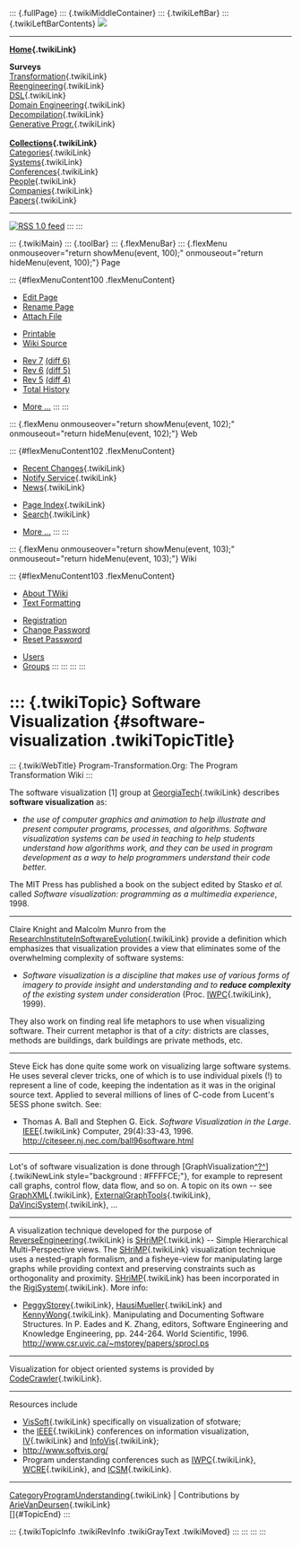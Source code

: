 ::: {.fullPage}
::: {.twikiMiddleContainer}
::: {.twikiLeftBar}
::: {.twikiLeftBarContents}
![](../pub/transformation.gif)

------------------------------------------------------------------------

**[Home](WebHome){.twikiLink}**

**Surveys**\
[Transformation](ProgramTransformation){.twikiLink}\
[Reengineering](ReengineeringWiki){.twikiLink}\
[DSL](DomainSpecificLanguages){.twikiLink}\
[Domain Engineering](DomainEngineering){.twikiLink}\
[Decompilation](DeCompilation){.twikiLink}\
[Generative Progr.](GenerativeProgrammingWiki){.twikiLink}\
\
**[Collections](CategoryCollection){.twikiLink}**\
[Categories](CategoryCategory){.twikiLink}\
[Systems](TransformationSystems){.twikiLink}\
[Conferences](TransformationConferences){.twikiLink}\
[People](TransformationPeople){.twikiLink}\
[Companies](TransformationCompanies){.twikiLink}\
[Papers](CategoryPaper){.twikiLink}

------------------------------------------------------------------------

[![](../pub/rss.gif "RSS 1.0 feed")](WebRss@skin=rss)
:::
:::

::: {.twikiMain}
::: {.toolBar}
::: {.flexMenuBar}
::: {.flexMenu onmouseover="return showMenu(event, 100);" onmouseout="return hideMenu(event, 100);"}
Page

::: {#flexMenuContent100 .flexMenuContent}
-   [Edit
    Page](http://www.program-transformation.org/edit/Transform/SoftwareVisualization?t=1536825741)
-   [Rename
    Page](http://www.program-transformation.org/rename/Transform/SoftwareVisualization)
-   [Attach
    File](http://www.program-transformation.org/attach/Transform/SoftwareVisualization)

<!-- -->

-   [Printable](http://www.program-transformation.org/view/Transform/SoftwareVisualization?skin=print.pattern)
-   [Wiki
    Source](http://www.program-transformation.org/view/Transform/SoftwareVisualization?skin=text&raw=on&contenttype=text/plain)

<!-- -->

-   [Rev
    7](http://www.program-transformation.org/view/Transform/SoftwareVisualization?rev=1.7)
    [(diff 6)](http://www.program-transformation.org/rdiff/Transform/SoftwareVisualization?rev1=1.7&rev2=1.6)
-   [Rev
    6](http://www.program-transformation.org/view/Transform/SoftwareVisualization?rev=1.6)
    [(diff 5)](http://www.program-transformation.org/rdiff/Transform/SoftwareVisualization?rev1=1.6&rev2=1.5)
-   [Rev
    5](http://www.program-transformation.org/view/Transform/SoftwareVisualization?rev=1.5)
    [(diff 4)](http://www.program-transformation.org/rdiff/Transform/SoftwareVisualization?rev1=1.5&rev2=1.4)
-   [Total
    History](http://www.program-transformation.org/rdiff/Transform/SoftwareVisualization)

<!-- -->

-   [More
    \...](http://www.program-transformation.org/oops/Transform/SoftwareVisualization?template=oopsmore&param1=1.7&param2=1.7)
:::
:::

::: {.flexMenu onmouseover="return showMenu(event, 102);" onmouseout="return hideMenu(event, 102);"}
Web

::: {#flexMenuContent102 .flexMenuContent}
-   [Recent Changes](WebChanges){.twikiLink}
-   [Notify Service](WebNotify){.twikiLink}
-   [News](WebNews){.twikiLink}

<!-- -->

-   [Page Index](WebIndex){.twikiLink}
-   [Search](WebSearch){.twikiLink}

<!-- -->

-   [More
    \...](http://www.program-transformation.org/oops/Transform/SoftwareVisualization?template=oopsmore&param1=1.7&param2=1.7)
:::
:::

::: {.flexMenu onmouseover="return showMenu(event, 103);" onmouseout="return hideMenu(event, 103);"}
Wiki

::: {#flexMenuContent103 .flexMenuContent}
-   [About
    TWiki](http://www.program-transformation.org/view/TWiki/WebHome)
-   [Text
    Formatting](http://www.program-transformation.org/view/TWiki/TextFormattingRules)

<!-- -->

-   [Registration](http://www.program-transformation.org/view/TWiki/TWikiRegistration)
-   [Change
    Password](http://www.program-transformation.org/view/TWiki/ChangePassword)
-   [Reset
    Password](http://www.program-transformation.org/view/TWiki/ResetPassword)

<!-- -->

-   [Users](http://www.program-transformation.org/view/Main/TWikiUsers)
-   [Groups](http://www.program-transformation.org/view/Main/TWikiGroups)
:::
:::
:::
:::

::: {.twikiTopic}
Software Visualization {#software-visualization .twikiTopicTitle}
======================

::: {.twikiWebTitle}
Program-Transformation.Org: The Program Transformation Wiki
:::

The software visualization \[1\] group at
[GeorgiaTech](GeorgiaTech){.twikiLink} describes **software
visualization** as:

-   *the use of computer graphics and animation to help illustrate and
    present computer programs, processes, and algorithms. Software
    visualization systems can be used in teaching to help students
    understand how algorithms work, and they can be used in program
    development as a way to help programmers understand their code
    better.*

The MIT Press has published a book on the subject edited by Stasko *et
al.* called *Software visualization: programming as a multimedia
experience*, 1998.

------------------------------------------------------------------------

Claire Knight and Malcolm Munro from the
[ResearchInstituteInSoftwareEvolution](ResearchInstituteInSoftwareEvolution){.twikiLink}
provide a definition which emphasizes that visualization provides a view
that eliminates some of the overwhelming complexity of software systems:

-   *Software visualization is a discipline that makes use of various
    forms of imagery to provide insight and understanding and to
    **reduce complexity** of the existing system under consideration*
    (Proc. [IWPC](IWPC){.twikiLink}, 1999).

They also work on finding real life metaphors to use when visualizing
software. Their current metaphor is that of a *city*: districts are
classes, methods are buildings, dark buildings are private methods, etc.

------------------------------------------------------------------------

Steve Eick has done quite some work on visualizing large software
systems. He uses several clever tricks, one of which is to use
individual pixels (!) to represent a line of code, keeping the
indentation as it was in the original source text. Applied to several
millions of lines of C-code from Lucent\'s 5ESS phone switch. See:

-   Thomas A. Ball and Stephen G. Eick. *Software Visualization in the
    Large*. [IEEE](IEEE){.twikiLink} Computer, 29(4):33-43, 1996.
    <http://citeseer.nj.nec.com/ball96software.html>

------------------------------------------------------------------------

Lot\'s of software visualization is done through
[GraphVisualization[^?^](http://www.program-transformation.org/edit/Transform/GraphVisualization?topicparent=Transform.SoftwareVisualization)]{.twikiNewLink
style="background : #FFFFCE;"}, for example to represent call graphs,
control flow, data flow, and so on. A topic on its own \-- see
[GraphXML](GraphXML){.twikiLink},
[ExternalGraphTools](ExternalGraphTools){.twikiLink},
[DaVinciSystem](DaVinciSystem){.twikiLink}, \...

------------------------------------------------------------------------

A visualization technique developed for the purpose of
[ReverseEngineering](ReverseEngineering){.twikiLink} is
[SHriMP](SHriMP){.twikiLink} \-- Simple Hierarchical Multi-Perspective
views. The [SHriMP](SHriMP){.twikiLink} visualization technique uses a
nested-graph formalism, and a fisheye-view for manipulating large graphs
while providing context and preserving constraints such as orthogonality
and proximity. [SHriMP](SHriMP){.twikiLink} has been incorporated in the
[RigiSystem](RigiSystem){.twikiLink}. More info:

-   [PeggyStorey](PeggyStorey){.twikiLink},
    [HausiMueller](HausiMueller){.twikiLink} and
    [KennyWong](KennyWong){.twikiLink}. Manipulating and Documenting
    Software Structures. In P. Eades and K. Zhang, editors, Software
    Engineering and Knowledge Engineering, pp. 244-264. World
    Scientific, 1996. <http://www.csr.uvic.ca/~mstorey/papers/sprocl.ps>

------------------------------------------------------------------------

Visualization for object oriented systems is provided by
[CodeCrawler](CodeCrawler){.twikiLink}.

------------------------------------------------------------------------

Resources include

-   [VisSoft](VisSoft){.twikiLink} specifically on visualization of
    sfotware;
-   the [IEEE](IEEE){.twikiLink} conferences on information
    visualization, [IV](IV){.twikiLink} and
    [InfoVis](InfoVis){.twikiLink};
-   <http://www.softvis.org/>
-   Program understanding conferences such as [IWPC](IWPC){.twikiLink},
    [WCRE](WCRE){.twikiLink}, and [ICSM](ICSM){.twikiLink}.

------------------------------------------------------------------------

[CategoryProgramUnderstanding](CategoryProgramUnderstanding){.twikiLink}
\| Contributions by [ArieVanDeursen](ArieVanDeursen){.twikiLink}\
[]{#TopicEnd}
:::

::: {.twikiTopicInfo .twikiRevInfo .twikiGrayText .twikiMoved}
:::
:::
:::
:::
